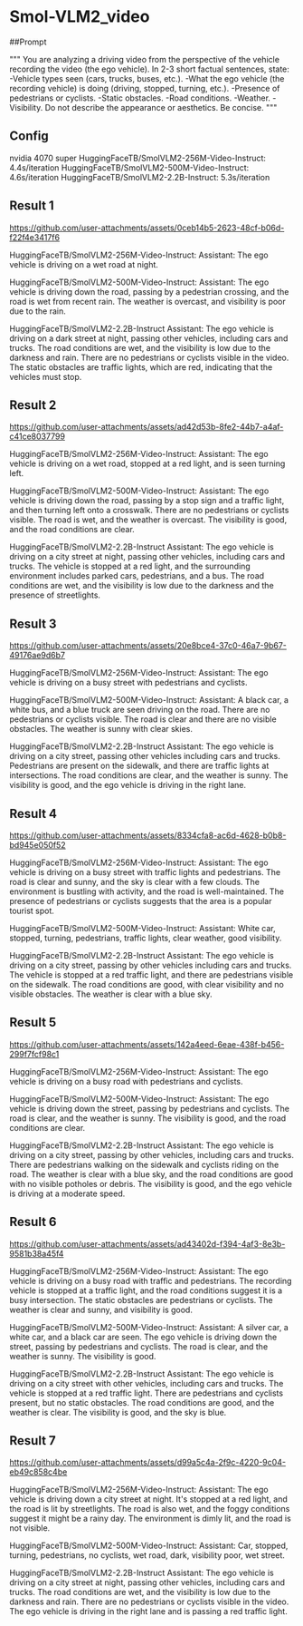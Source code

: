 
# Smol-VLM2_video


##Prompt 

"""
You are analyzing a driving video from the perspective of the vehicle recording the video (the ego vehicle).
In 2-3 short factual sentences, state:
-Vehicle types seen (cars, trucks, buses, etc.).
-What the ego vehicle (the recording vehicle) is doing (driving, stopped, turning, etc.).
-Presence of pedestrians or cyclists.
-Static obstacles.
-Road conditions.
-Weather.
-Visibility.
Do not describe the appearance or aesthetics. Be concise.
"""

## Config

nvidia 4070 super 
HuggingFaceTB/SmolVLM2-256M-Video-Instruct: 4.4s/iteration
HuggingFaceTB/SmolVLM2-500M-Video-Instruct: 4.6s/iteration
HuggingFaceTB/SmolVLM2-2.2B-Instruct: 5.3s/iteration





## Result 1

https://github.com/user-attachments/assets/0ceb14b5-2623-48cf-b06d-f22f4e3417f6



HuggingFaceTB/SmolVLM2-256M-Video-Instruct:
Assistant: The ego vehicle is driving on a wet road at night.

HuggingFaceTB/SmolVLM2-500M-Video-Instruct:
Assistant: The ego vehicle is driving down the road, passing by a pedestrian crossing, and the road is wet from recent rain. The weather is overcast, and visibility is poor due to the rain.

HuggingFaceTB/SmolVLM2-2.2B-Instruct
Assistant: The ego vehicle is driving on a dark street at night, passing other vehicles, including cars and trucks. The road conditions are wet, and the visibility is low due to the darkness and rain. There are no pedestrians or cyclists visible in the video. The static obstacles are traffic lights, which are red, indicating that the vehicles must stop.


## Result 2



https://github.com/user-attachments/assets/ad42d53b-8fe2-44b7-a4af-c41ce8037799


HuggingFaceTB/SmolVLM2-256M-Video-Instruct:
Assistant: The ego vehicle is driving on a wet road, stopped at a red light, and is seen turning left.

HuggingFaceTB/SmolVLM2-500M-Video-Instruct:
Assistant: The ego vehicle is driving down the road, passing by a stop sign and a traffic light, and then turning left onto a crosswalk. There are no pedestrians or cyclists visible. The road is wet, and the weather is overcast. The visibility is good, and the road conditions are clear.

HuggingFaceTB/SmolVLM2-2.2B-Instruct
Assistant: The ego vehicle is driving on a city street at night, passing other vehicles, including cars and trucks. The vehicle is stopped at a red light, and the surrounding environment includes parked cars, pedestrians, and a bus. The road conditions are wet, and the visibility is low due to the darkness and the presence of streetlights.


## Result 3



https://github.com/user-attachments/assets/20e8bce4-37c0-46a7-9b67-49176ae9d6b7


HuggingFaceTB/SmolVLM2-256M-Video-Instruct:
Assistant: The ego vehicle is driving on a busy street with pedestrians and cyclists.

HuggingFaceTB/SmolVLM2-500M-Video-Instruct:
Assistant: A black car, a white bus, and a blue truck are seen driving on the road. There are no pedestrians or cyclists visible. The road is clear and there are no visible obstacles. The weather is sunny with clear skies.

HuggingFaceTB/SmolVLM2-2.2B-Instruct
Assistant: The ego vehicle is driving on a city street, passing other vehicles including cars and trucks. Pedestrians are present on the sidewalk, and there are traffic lights at intersections. The road conditions are clear, and the weather is sunny. The visibility is good, and the ego vehicle is driving in the right lane.


## Result 4



https://github.com/user-attachments/assets/8334cfa8-ac6d-4628-b0b8-bd945e050f52


HuggingFaceTB/SmolVLM2-256M-Video-Instruct:
Assistant: The ego vehicle is driving on a busy street with traffic lights and pedestrians. The road is clear and sunny, and the sky is clear with a few clouds. The environment is bustling with activity, and the road is well-maintained. The presence of pedestrians or cyclists suggests that the area is a popular tourist spot.

HuggingFaceTB/SmolVLM2-500M-Video-Instruct:
Assistant: White car, stopped, turning, pedestrians, traffic lights, clear weather, good visibility.

HuggingFaceTB/SmolVLM2-2.2B-Instruct
Assistant: The ego vehicle is driving on a city street, passing by other vehicles including cars and trucks. The vehicle is stopped at a red traffic light, and there are pedestrians visible on the sidewalk. The road conditions are good, with clear visibility and no visible obstacles. The weather is clear with a blue sky.


## Result 5



https://github.com/user-attachments/assets/142a4eed-6eae-438f-b456-299f7fcf98c1


HuggingFaceTB/SmolVLM2-256M-Video-Instruct:
Assistant: The ego vehicle is driving on a busy road with pedestrians and cyclists.

HuggingFaceTB/SmolVLM2-500M-Video-Instruct:
Assistant: The ego vehicle is driving down the street, passing by pedestrians and cyclists. The road is clear, and the weather is sunny. The visibility is good, and the road conditions are clear.

HuggingFaceTB/SmolVLM2-2.2B-Instruct
Assistant: The ego vehicle is driving on a city street, passing by other vehicles, including cars and trucks. There are pedestrians walking on the sidewalk and cyclists riding on the road. The weather is clear with a blue sky, and the road conditions are good with no visible potholes or debris. The visibility is good, and the ego vehicle is driving at a moderate speed.


## Result 6



https://github.com/user-attachments/assets/ad43402d-f394-4af3-8e3b-9581b38a45f4


HuggingFaceTB/SmolVLM2-256M-Video-Instruct:
Assistant: The ego vehicle is driving on a busy road with traffic and pedestrians. The recording vehicle is stopped at a traffic light, and the road conditions suggest it is a busy intersection. The static obstacles are pedestrians or cyclists. The weather is clear and sunny, and visibility is good.

HuggingFaceTB/SmolVLM2-500M-Video-Instruct:
Assistant: A silver car, a white car, and a black car are seen. The ego vehicle is driving down the street, passing by pedestrians and cyclists. The road is clear, and the weather is sunny. The visibility is good.

HuggingFaceTB/SmolVLM2-2.2B-Instruct
Assistant: The ego vehicle is driving on a city street with other vehicles, including cars and trucks. The vehicle is stopped at a red traffic light. There are pedestrians and cyclists present, but no static obstacles. The road conditions are good, and the weather is clear. The visibility is good, and the sky is blue.


## Result 7


https://github.com/user-attachments/assets/d99a5c4a-2f9c-4220-9c04-eb49c858c4be


HuggingFaceTB/SmolVLM2-256M-Video-Instruct:
Assistant: The ego vehicle is driving down a city street at night. It's stopped at a red light, and the road is lit by streetlights. The road is also wet, and the foggy conditions suggest it might be a rainy day. The environment is dimly lit, and the road is not visible.

HuggingFaceTB/SmolVLM2-500M-Video-Instruct:
Assistant: Car, stopped, turning, pedestrians, no cyclists, wet road, dark, visibility poor, wet street.

HuggingFaceTB/SmolVLM2-2.2B-Instruct
Assistant: The ego vehicle is driving on a city street at night, passing other vehicles, including cars and trucks. The road conditions are wet, and the visibility is low due to the darkness and rain. There are no pedestrians or cyclists visible in the video. The ego vehicle is driving in the right lane and is passing a red traffic light.


